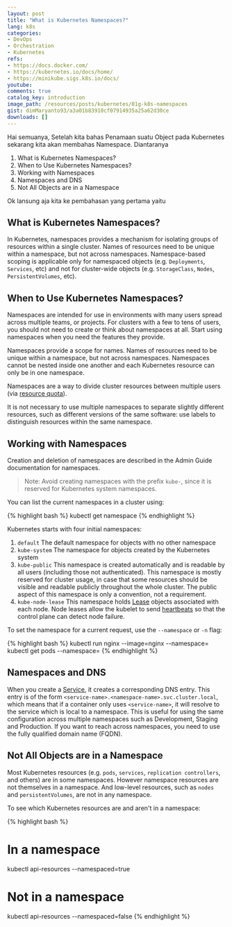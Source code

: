```yaml
---
layout: post
title: "What is Kubernetes Namespaces?"
lang: k8s
categories:
- DevOps
- Orchestration
- Kubernetes
refs: 
- https://docs.docker.com/
- https://kubernetes.io/docs/home/
- https://minikube.sigs.k8s.io/docs/
youtube: 
comments: true
catalog_key: introduction
image_path: /resources/posts/kubernetes/01g-k8s-namespaces
gist: dimMaryanto93/a3a01b83910cf07914935a25a62d30ce
downloads: []
---
```


Hai semuanya, Setelah kita bahas Penamaan suatu Object pada Kubernetes sekarang kita akan membahas Namespace. Diantaranya

1. What is Kubernetes Namespaces?
2. When to Use Kubernetes Namespaces?
3. Working with Namespaces
4. Namespaces and DNS
5. Not All Objects are in a Namespace

Ok lansung aja kita ke pembahasan yang pertama yaitu

## What is Kubernetes Namespaces?

In Kubernetes, namespaces provides a mechanism for isolating groups of resources within a single cluster. Names of resources need to be unique within a namespace, but not across namespaces. Namespace-based scoping is applicable only for namespaced objects (e.g. `Deployments`, `Services`, etc) and not for cluster-wide objects (e.g. `StorageClass`, `Nodes`, `PersistentVolumes`, etc).

## When to Use Kubernetes Namespaces?

Namespaces are intended for use in environments with many users spread across multiple teams, or projects. For clusters with a few to tens of users, you should not need to create or think about namespaces at all. Start using namespaces when you need the features they provide.

Namespaces provide a scope for names. Names of resources need to be unique within a namespace, but not across namespaces. Namespaces cannot be nested inside one another and each Kubernetes resource can only be in one namespace.

Namespaces are a way to divide cluster resources between multiple users (via [resource quota](https://kubernetes.io/docs/concepts/policy/resource-quotas/)).

It is not necessary to use multiple namespaces to separate slightly different resources, such as different versions of the same software: use labels to distinguish resources within the same namespace.

## Working with Namespaces

Creation and deletion of namespaces are described in the Admin Guide documentation for namespaces.

> Note: Avoid creating namespaces with the prefix `kube-`, since it is reserved for Kubernetes system namespaces.

You can list the current namespaces in a cluster using:

{% highlight bash %}
kubectl get namespace
{% endhighlight %}

Kubernetes starts with four initial namespaces:

1. `default` The default namespace for objects with no other namespace
2. `kube-system` The namespace for objects created by the Kubernetes system
3. `kube-public` This namespace is created automatically and is readable by all users (including those not authenticated). This namespace is mostly reserved for cluster usage, in case that some resources should be visible and readable publicly throughout the whole cluster. The public aspect of this namespace is only a convention, not a requirement.
4. `kube-node-lease` This namespace holds [Lease](https://kubernetes.io/docs/reference/kubernetes-api/cluster-resources/lease-v1/) objects associated with each node. Node leases allow the kubelet to send [heartbeats](https://kubernetes.io/docs/concepts/architecture/nodes/#heartbeats) so that the control plane can detect node failure.

To set the namespace for a current request, use the `--namespace` or `-n` flag:

{% highlight bash %}
kubectl run nginx --image=nginx --namespace=<insert-namespace-name-here>
kubectl get pods --namespace=<insert-namespace-name-here>
{% endhighlight %}

## Namespaces and DNS

When you create a [Service](https://kubernetes.io/docs/concepts/services-networking/service/), it creates a corresponding DNS entry. This entry is of the form `<service-name>.<namespace-name>.svc.cluster.local`, which means that if a container only uses `<service-name>`, it will resolve to the service which is local to a namespace. This is useful for using the same configuration across multiple namespaces such as Development, Staging and Production. If you want to reach across namespaces, you need to use the fully qualified domain name (FQDN).

## Not All Objects are in a Namespace

Most Kubernetes resources (e.g. `pods`, `services`, `replication controllers`, and others) are in some namespaces. However namespace resources are not themselves in a namespace. And low-level resources, such as `nodes` and `persistentVolumes`, are not in any namespace.

To see which Kubernetes resources are and aren't in a namespace:

{% highlight bash %}
# In a namespace
kubectl api-resources --namespaced=true

# Not in a namespace
kubectl api-resources --namespaced=false
{% endhighlight %}